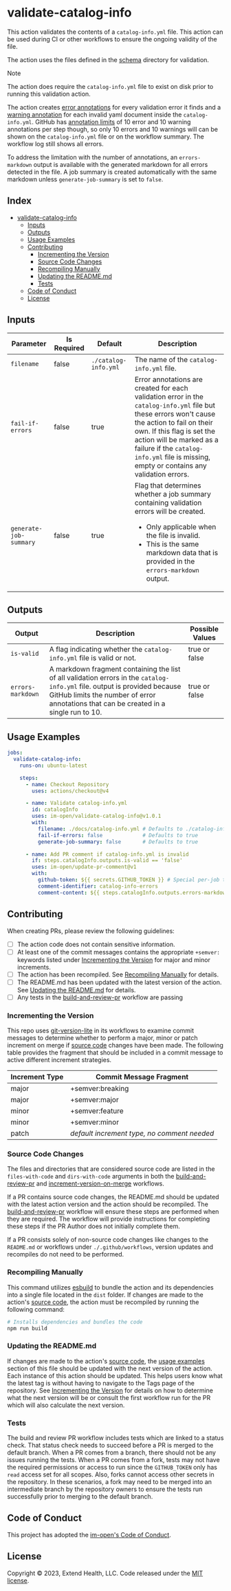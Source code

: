 # validate-catalog-info

This action validates the contents of a `catalog-info.yml` file.  This action can be used during CI or other workflows to ensure the ongoing validity of the file.  

The action uses the files defined in the [schema] directory for validation.

> [!NOTE]
> The action does require the `catalog-info.yml` file to exist on disk prior to running this validation action.

The action creates [error annotations] for every validation error it finds and a [warning annotation] for each invalid yaml document inside the `catalog-info.yml`.  GitHub has [annotation limits]  of 10 error and 10 warning annotations per step though, so only 10 errors and 10 warnings will can be shown on the `catalog-info.yml` file or on the workflow summary.  The workflow log still shows all errors.  

To address the limitation with the number of annotations, an `errors-markdown` output is available with the generated markdown for all errors detected in the file.  A job summary is created automatically with the same markdown unless `generate-job-summary` is set to `false`.

## Index <!-- omit in toc -->

- [validate-catalog-info](#validate-catalog-info)
  - [Inputs](#inputs)
  - [Outputs](#outputs)
  - [Usage Examples](#usage-examples)
  - [Contributing](#contributing)
    - [Incrementing the Version](#incrementing-the-version)
    - [Source Code Changes](#source-code-changes)
    - [Recompiling Manually](#recompiling-manually)
    - [Updating the README.md](#updating-the-readmemd)
    - [Tests](#tests)
  - [Code of Conduct](#code-of-conduct)
  - [License](#license)

## Inputs

| Parameter              | Is Required | Default              | Description                                                                                                                                                                                                                                                                                          |
| ---------------------- | ----------- | -------------------- | ---------------------------------------------------------------------------------------------------------------------------------------------------------------------------------------------------------------------------------------------------------------------------------------------------- |
| `filename`             | false       | `./catalog-info.yml` | The name of the `catalog-info.yml` file.                                                                                                                                                                                                                                                             |
| `fail-if-errors`       | false       | true                 | Error annotations are created for each validation error in the `catalog-info.yml` file but these errors won't cause the action to fail on their own.  If this flag is set the action will be marked as a failure if the `catalog-info.yml` file is missing, empty or contains any validation errors. |
| `generate-job-summary` | false       | true                 | Flag that determines whether a job summary containing validation errors will be created.<ul><li>Only applicable when the file is invalid.</li><li>This is the same markdown data that is provided in the `errors-markdown` output.</li></ul>                                                         |

## Outputs

| Output            | Description                                                                                                                                                                                                           | Possible Values |
| ----------------- | --------------------------------------------------------------------------------------------------------------------------------------------------------------------------------------------------------------------- | --------------- |
| `is-valid`        | A flag indicating whether the `catalog-info.yml` file is valid or not.                                                                                                                                                | true or false   |
| `errors-markdown` | A markdown fragment containing the list of all validation errors in the `catalog-info.yml` file.  output is provided because GitHub limits the number of error annotations that can be created in a single run to 10. | true or false   |

## Usage Examples

```yml
jobs:
  validate-catalog-info:
    runs-on: ubuntu-latest

    steps:
      - name: Checkout Repository
        uses: actions/checkout@v4

      - name: Validate catalog-info.yml
        id: catalogInfo
        uses: im-open/validate-catalog-info@v1.0.1
        with:
          filename: ./docs/catalog-info.yml # Defaults to ./catalog-info.yml
          fail-if-errors: false             # Defaults to true
          generate-job-summary: false       # Defaults to true

      - name: Add PR comment if catalog-info.yml is invalid
        if: steps.catalogInfo.outputs.is-valid == 'false'
        uses: im-open/update-pr-comment@v1
        with:
          github-token: ${{ secrets.GITHUB_TOKEN }} # Special per-job token generated by GH for interacting with the repo
          comment-identifier: catalog-info-errors
          comment-content: ${{ steps.catalogInfo.outputs.errors-markdown }}
```

## Contributing

When creating PRs, please review the following guidelines:

- [ ] The action code does not contain sensitive information.
- [ ] At least one of the commit messages contains the appropriate `+semver:` keywords listed under [Incrementing the Version] for major and minor increments.
- [ ] The action has been recompiled.  See [Recompiling Manually] for details.
- [ ] The README.md has been updated with the latest version of the action.  See [Updating the README.md] for details.
- [ ] Any tests in the [build-and-review-pr] workflow are passing

### Incrementing the Version

This repo uses [git-version-lite] in its workflows to examine commit messages to determine whether to perform a major, minor or patch increment on merge if [source code] changes have been made.  The following table provides the fragment that should be included in a commit message to active different increment strategies.

| Increment Type | Commit Message Fragment                     |
| -------------- | ------------------------------------------- |
| major          | +semver:breaking                            |
| major          | +semver:major                               |
| minor          | +semver:feature                             |
| minor          | +semver:minor                               |
| patch          | *default increment type, no comment needed* |

### Source Code Changes

The files and directories that are considered source code are listed in the `files-with-code` and `dirs-with-code` arguments in both the [build-and-review-pr] and [increment-version-on-merge] workflows.  

If a PR contains source code changes, the README.md should be updated with the latest action version and the action should be recompiled.  The [build-and-review-pr] workflow will ensure these steps are performed when they are required.  The workflow will provide instructions for completing these steps if the PR Author does not initially complete them.

If a PR consists solely of non-source code changes like changes to the `README.md` or workflows under `./.github/workflows`, version updates and recompiles do not need to be performed.

### Recompiling Manually

This command utilizes [esbuild] to bundle the action and its dependencies into a single file located in the `dist` folder.  If changes are made to the action's [source code], the action must be recompiled by running the following command:

```sh
# Installs dependencies and bundles the code
npm run build
```

### Updating the README.md

If changes are made to the action's [source code], the [usage examples] section of this file should be updated with the next version of the action.  Each instance of this action should be updated.  This helps users know what the latest tag is without having to navigate to the Tags page of the repository.  See [Incrementing the Version] for details on how to determine what the next version will be or consult the first workflow run for the PR which will also calculate the next version.

### Tests

The build and review PR workflow includes tests which are linked to a status check. That status check needs to succeed before a PR is merged to the default branch.  When a PR comes from a branch, there should not be any issues running the tests. When a PR comes from a fork, tests may not have the required permissions or access to run since the `GITHUB_TOKEN` only has `read` access set for all scopes. Also, forks cannot access other secrets in the repository.  In these scenarios, a fork may need to be merged into an intermediate branch by the repository owners to ensure the tests run successfully prior to merging to the default branch.

## Code of Conduct

This project has adopted the [im-open's Code of Conduct](https://github.com/im-open/.github/blob/main/CODE_OF_CONDUCT.md).

## License

Copyright &copy; 2023, Extend Health, LLC. Code released under the [MIT license](LICENSE).

 <!-- Links -->
[Incrementing the Version]: #incrementing-the-version
[Recompiling Manually]: #recompiling-manually
[source code]: #source-code-changes
[Updating the README.md]: #updating-the-readmemd
[usage examples]: #usage-examples
[build-and-review-pr]: ./.github/workflows/build-and-review-pr.yml
[increment-version-on-merge]: ./.github/workflows/increment-version-on-merge.yml
[esbuild]: https://esbuild.github.io/getting-started/#bundling-for-node
[git-version-lite]: https://github.com/im-open/git-version-lite
[schema]: ./schema/CatalogInfo.schema.json
[error annotations]: https://docs.github.com/en/actions/using-workflows/workflow-commands-for-github-actions#example-creating-an-annotation-for-an-error
[warning annotation]: https://docs.github.com/en/actions/using-workflows/workflow-commands-for-github-actions#setting-a-warning-message
[annotation limits]: https://github.com/actions/toolkit/blob/main/docs/problem-matchers.md#limitations

